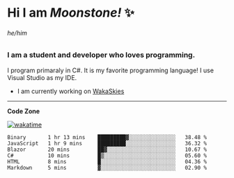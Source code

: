 
<!--
**MoonstoneStudios/MoonstoneStudios** is a ✨ _special_ ✨ repository because its `README.md` (this file) appears on your GitHub profile.

Here are some ideas to get you started:

- 🔭 I’m currently working on ...
- 🌱 I’m currently learning ...
- 👯 I’m looking to collaborate on ...
- 🤔 I’m looking for help with ...
- 💬 Ask me about ...
- 📫 How to reach me: ...
- 😄 Pronouns: ...
- ⚡ Fun fact: ...
-->

# Hi I am _Moonstone!_  ✨
###### he/him
### I am a student and developer who loves programming.

I program primaraly in C#. It is my favorite programming language! I use Visual Studio as my IDE.

- I am currently working on [WakaSkies](https://github.com/MoonstoneStudios/WakaSkies)

---

**Code Zone**


[![wakatime](https://wakatime.com/badge/user/35c755da-7226-42ef-89f9-892c03fbcf7e.svg?style=for-the-badge)](https://wakatime.com/@35c755da-7226-42ef-89f9-892c03fbcf7e)
<!--START_SECTION:waka-->

```text
Binary       1 hr 13 mins    █████████▓░░░░░░░░░░░░░░░   38.48 %
JavaScript   1 hr 9 mins     █████████░░░░░░░░░░░░░░░░   36.32 %
Blazor       20 mins         ██▓░░░░░░░░░░░░░░░░░░░░░░   10.67 %
C#           10 mins         █▒░░░░░░░░░░░░░░░░░░░░░░░   05.60 %
HTML         8 mins          █░░░░░░░░░░░░░░░░░░░░░░░░   04.36 %
Markdown     5 mins          ▓░░░░░░░░░░░░░░░░░░░░░░░░   02.90 %
```

<!--END_SECTION:waka-->
